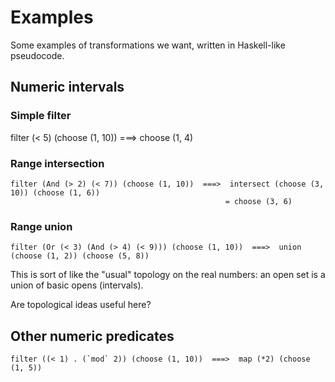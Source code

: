 # Examples

Some examples of transformations we want, written in Haskell-like pseudocode.

## Numeric intervals

### Simple filter

filter (< 5) (choose (1, 10)) ===>  choose (1, 4)

### Range intersection

    filter (And (> 2) (< 7)) (choose (1, 10))  ===>  intersect (choose (3, 10)) (choose (1, 6))
                                                    = choose (3, 6)

### Range union

    filter (Or (< 3) (And (> 4) (< 9))) (choose (1, 10))  ===>  union (choose (1, 2)) (choose (5, 8))

This is sort of like the "usual" topology on the real numbers: an open set is a union of basic opens (intervals).

Are topological ideas useful here?

## Other numeric predicates

    filter ((< 1) . (`mod` 2)) (choose (1, 10))  ===>  map (*2) (choose (1, 5))

